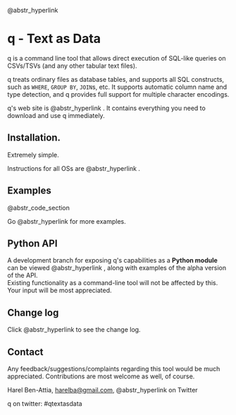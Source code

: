 @abstr_hyperlink 

# q - Text as Data

q is a command line tool that allows direct execution of SQL-like queries on CSVs/TSVs (and any other tabular text files).

q treats ordinary files as database tables, and supports all SQL constructs, such as `WHERE`, `GROUP BY`, `JOIN`s, etc. It supports automatic column name and type detection, and q provides full support for multiple character encodings.

q's web site is @abstr_hyperlink . It contains everything you need to download and use q immediately.

## Installation.

Extremely simple. 

Instructions for all OSs are @abstr_hyperlink . 

## Examples

@abstr_code_section 

Go @abstr_hyperlink for more examples.

## Python API

A development branch for exposing q's capabilities as a **Python module** can be viewed @abstr_hyperlink , along with examples of the alpha version of the API.  
Existing functionality as a command-line tool will not be affected by this. Your input will be most appreciated.

## Change log

Click @abstr_hyperlink to see the change log.

## Contact

Any feedback/suggestions/complaints regarding this tool would be much appreciated. Contributions are most welcome as well, of course.

Harel Ben-Attia, harelba@gmail.com, @abstr_hyperlink on Twitter

q on twitter: #qtextasdata
